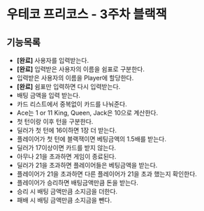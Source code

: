 # 우테코 프리코스 - 3주차 블랙잭

## 기능목록
* **[완료]** 사용자를 입력받는다.
* **[완료]** 입력받은 사용자의 이름을 쉼표로 구분한다.
* 입력받은 사용자의 이름을 Player에 할당한다.
* **[완료]** 쉼표만 입력하면 다시 입력받는다.
* 배팅 금액을 입력 받는다.
* 카드 리스트에서 중복없이 카드를 나눠준다.
* Ace는 1 or 11 King, Queen, Jack은 10으로 계산한다.
* 첫 턴이랑 이후 턴을 구분한다.
* 딜러가 첫 턴에 16이하면 1장 더 받는다.
* 플레이어가 첫 턴에 블랙잭이면 베팅금액의 1.5배를 받는다.
* 딜러가 17이상이면 카드를 받지 않는다.
* 아무나 21을 초과하면 게임이 종료된다.
* 딜러가 21을 초과하면 플레이어들은 베팅금액을 받는다.
* 플레이어가 21을 초과하면 다른 플레이어가 21을 초과 했는지 확인한다.
* 플레이어가 승리하면 배팅금액만큼 돈을 받는다.
* 승리 시 배팅 금액만큼 소지금을 더한다.
* 패배 시 배팅 금액만큼 소지금을 뺀다.
